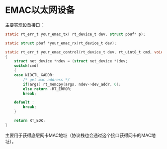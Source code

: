 # EMAC以太网设备

主要实现设备接口：

```C
static rt_err_t your_emac_tx( rt_device_t dev, struct pbuf* p);
```

```C
static struct pbuf *your_emac_rx(rt_device_t dev);
```

```C
static rt_err_t your_emac_control(rt_device_t dev, rt_uint8_t cmd, void *args)
{
    struct net_device *ndev = (struct net_device *)dev;
    switch(cmd)
    {
    case NIOCTL_GADDR:
        /* get mac address */
        if(args) rt_memcpy(args, ndev->dev_addr, 6);
        else return -RT_ERROR;
        break;

    default :
        break;
    }

    return RT_EOK;
}
```

主要用于获得底层网卡MAC地址（协议栈也会通过这个接口获得网卡的MAC地址）。
